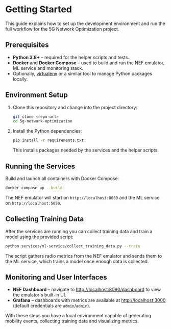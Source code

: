 # Getting Started

This guide explains how to set up the development environment and run the full workflow for the 5G Network Optimization project.

## Prerequisites

- **Python 3.8+** – required for the helper scripts and tests.
- **Docker** and **Docker Compose** – used to build and run the NEF emulator, ML service and monitoring stack.
- Optionally, [virtualenv](https://virtualenv.pypa.io/en/latest/) or a similar tool to manage Python packages locally.

## Environment Setup

1. Clone this repository and change into the project directory:
   ```bash
   git clone <repo-url>
   cd 5g-network-optimization
   ```
2. Install the Python dependencies:
   ```bash
   pip install -r requirements.txt
   ```
   This installs packages needed by the services and the helper scripts.

## Running the Services

Build and launch all containers with Docker Compose:
```bash
docker-compose up --build
```
The NEF emulator will start on `http://localhost:8080` and the ML service on `http://localhost:5050`.

## Collecting Training Data

After the services are running you can collect training data and train a model using the provided script:
```bash
python services/ml-service/collect_training_data.py --train
```
The script gathers radio metrics from the NEF emulator and sends them to the ML service, which trains a model once enough data is collected.

## Monitoring and User Interfaces

- **NEF Dashboard** – navigate to <http://localhost:8080/dashboard> to view the emulator's built-in UI.
- **Grafana** – dashboards with metrics are available at <http://localhost:3000> (default credentials are `admin`/`admin`).

With these steps you have a local environment capable of generating mobility events, collecting training data and visualizing metrics.
